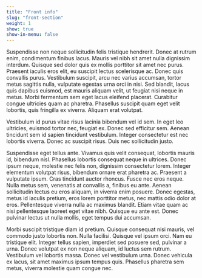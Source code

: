 ```yaml
---
title: "Front info"
slug: "front-section"
weight: 1
show: true
show-in-menu: false
---
```


Suspendisse non neque sollicitudin felis tristique hendrerit. Donec at rutrum enim, condimentum finibus lacus. Mauris vel nibh sit amet nulla dignissim interdum. Quisque sed dolor quis ex mollis porttitor sit amet nec purus. Praesent iaculis eros elit, eu suscipit lectus scelerisque ac. Donec quis convallis purus. Vestibulum suscipit, arcu nec varius accumsan, tortor metus sagittis nulla, vulputate egestas urna orci in nisi. Sed blandit, lacus quis dapibus euismod, est mauris aliquam velit, ut feugiat nisi neque in metus. Morbi fermentum sem eget lacus eleifend placerat. Curabitur congue ultricies quam ac pharetra. Phasellus suscipit quam eget velit lobortis, quis fringilla ex viverra. Aliquam erat volutpat.

Vestibulum id purus vitae risus lacinia bibendum vel id sem. In eget leo ultricies, euismod tortor nec, feugiat ex. Donec sed efficitur sem. Aenean tincidunt sem id sapien tincidunt vestibulum. Integer consectetur est nec lobortis viverra. Donec ac suscipit risus. Duis nec sollicitudin justo.

Suspendisse eget tellus ante. Vivamus quis velit consequat, lobortis mauris id, bibendum nisl. Phasellus lobortis consequat neque in ultrices. Donec ipsum neque, molestie nec felis non, dignissim consectetur lorem. Integer elementum volutpat risus, bibendum ornare erat pharetra ac. Praesent a vulputate ipsum. Cras tincidunt auctor rhoncus. Fusce nec eros neque. Nulla metus sem, venenatis at convallis a, finibus eu ante. Aenean sollicitudin lectus eu eros aliquam, in viverra enim posuere. Donec egestas, metus id iaculis pretium, eros lorem porttitor metus, nec mattis odio dolor at eros. Pellentesque viverra nulla ac maximus blandit. Etiam vitae quam ac nisi pellentesque laoreet eget vitae nibh. Quisque eu ante est. Donec pulvinar lectus ut nulla mollis, eget tempus dui accumsan.

Morbi suscipit tristique diam id pretium. Quisque consequat nisi mauris, vel commodo justo lobortis non. Nulla facilisi. Quisque vel ipsum orci. Nam eu tristique elit. Integer tellus sapien, imperdiet sed posuere sed, pulvinar a urna. Donec volutpat ex non neque aliquam, id luctus sem rutrum. Vestibulum vel lobortis massa. Donec vel vestibulum urna. Donec vehicula ex lacus, sit amet maximus ipsum tempus quis. Phasellus pharetra sem metus, viverra molestie quam congue nec.
